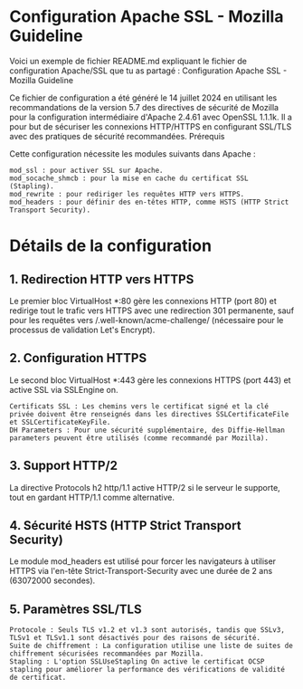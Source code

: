 # Configuration Apache SSL - Mozilla Guideline

Voici un exemple de fichier README.md expliquant le fichier de configuration Apache/SSL que tu as partagé :
Configuration Apache SSL - Mozilla Guideline

Ce fichier de configuration a été généré le 14 juillet 2024 en utilisant les recommandations de la version 5.7 des directives de sécurité de Mozilla pour la configuration intermédiaire d'Apache 2.4.61 avec OpenSSL 1.1.1k. Il a pour but de sécuriser les connexions HTTP/HTTPS en configurant SSL/TLS avec des pratiques de sécurité recommandées.
Prérequis

Cette configuration nécessite les modules suivants dans Apache :

    mod_ssl : pour activer SSL sur Apache.
    mod_socache_shmcb : pour la mise en cache du certificat SSL (Stapling).
    mod_rewrite : pour rediriger les requêtes HTTP vers HTTPS.
    mod_headers : pour définir des en-têtes HTTP, comme HSTS (HTTP Strict Transport Security).

# Détails de la configuration

## 1. Redirection HTTP vers HTTPS

Le premier bloc VirtualHost *:80 gère les connexions HTTP (port 80) et redirige tout le trafic vers HTTPS avec une redirection 301 permanente, sauf pour les requêtes vers /.well-known/acme-challenge/ (nécessaire pour le processus de validation Let's Encrypt).

## 2. Configuration HTTPS

Le second bloc VirtualHost *:443 gère les connexions HTTPS (port 443) et active SSL via SSLEngine on.

    Certificats SSL : Les chemins vers le certificat signé et la clé privée doivent être renseignés dans les directives SSLCertificateFile et SSLCertificateKeyFile.
    DH Parameters : Pour une sécurité supplémentaire, des Diffie-Hellman parameters peuvent être utilisés (comme recommandé par Mozilla).

## 3. Support HTTP/2

La directive Protocols h2 http/1.1 active HTTP/2 si le serveur le supporte, tout en gardant HTTP/1.1 comme alternative.

## 4. Sécurité HSTS (HTTP Strict Transport Security)

Le module mod_headers est utilisé pour forcer les navigateurs à utiliser HTTPS via l'en-tête Strict-Transport-Security avec une durée de 2 ans (63072000 secondes).

## 5. Paramètres SSL/TLS

    Protocole : Seuls TLS v1.2 et v1.3 sont autorisés, tandis que SSLv3, TLSv1 et TLSv1.1 sont désactivés pour des raisons de sécurité.
    Suite de chiffrement : La configuration utilise une liste de suites de chiffrement sécurisées recommandées par Mozilla.
    Stapling : L'option SSLUseStapling On active le certificat OCSP stapling pour améliorer la performance des vérifications de validité de certificat.
